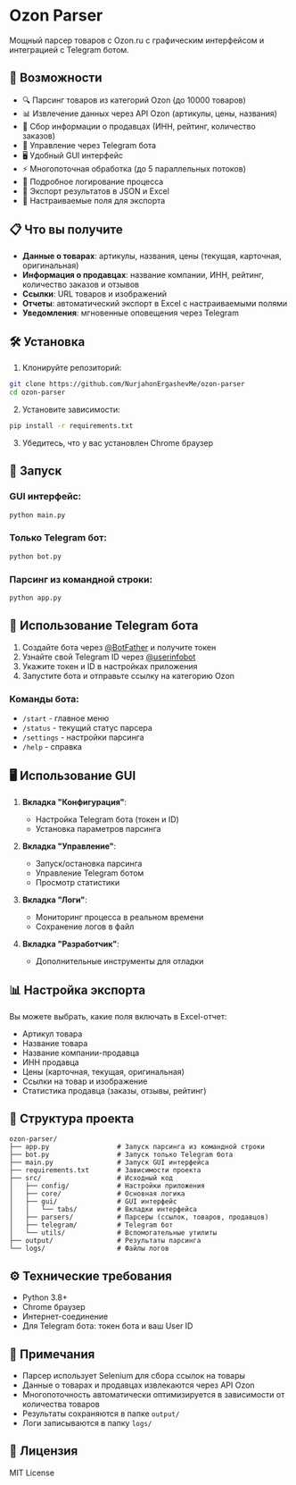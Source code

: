 # Ozon Parser

Мощный парсер товаров с Ozon.ru с графическим интерфейсом и интеграцией с Telegram ботом.

## 🚀 Возможности

- 🔍 Парсинг товаров из категорий Ozon (до 10000 товаров)
- 📊 Извлечение данных через API Ozon (артикулы, цены, названия)
- 🏢 Сбор информации о продавцах (ИНН, рейтинг, количество заказов)
- 🤖 Управление через Telegram бота
- 🖥️ Удобный GUI интерфейс
- ⚡ Многопоточная обработка (до 5 параллельных потоков)
- 📝 Подробное логирование процесса
- 💾 Экспорт результатов в JSON и Excel
- 🔄 Настраиваемые поля для экспорта

## 📋 Что вы получите

- **Данные о товарах**: артикулы, названия, цены (текущая, карточная, оригинальная)
- **Информация о продавцах**: название компании, ИНН, рейтинг, количество заказов и отзывов
- **Ссылки**: URL товаров и изображений
- **Отчеты**: автоматический экспорт в Excel с настраиваемыми полями
- **Уведомления**: мгновенные оповещения через Telegram

## 🛠️ Установка

1. Клонируйте репозиторий:
```bash
git clone https://github.com/NurjahonErgashevMe/ozon-parser
cd ozon-parser
```

2. Установите зависимости:
```bash
pip install -r requirements.txt
```

3. Убедитесь, что у вас установлен Chrome браузер

## 🚀 Запуск

### GUI интерфейс:
```bash
python main.py
```

### Только Telegram бот:
```bash
python bot.py
```

### Парсинг из командной строки:
```bash
python app.py
```

## 📱 Использование Telegram бота

1. Создайте бота через [@BotFather](https://t.me/BotFather) и получите токен
2. Узнайте свой Telegram ID через [@userinfobot](https://t.me/userinfobot)
3. Укажите токен и ID в настройках приложения
4. Запустите бота и отправьте ссылку на категорию Ozon

### Команды бота:
- `/start` - главное меню
- `/status` - текущий статус парсера
- `/settings` - настройки парсинга
- `/help` - справка

## 🖥️ Использование GUI

1. **Вкладка "Конфигурация"**:
   - Настройка Telegram бота (токен и ID)
   - Установка параметров парсинга

2. **Вкладка "Управление"**:
   - Запуск/остановка парсинга
   - Управление Telegram ботом
   - Просмотр статистики

3. **Вкладка "Логи"**:
   - Мониторинг процесса в реальном времени
   - Сохранение логов в файл

4. **Вкладка "Разработчик"**:
   - Дополнительные инструменты для отладки

## 📊 Настройка экспорта

Вы можете выбрать, какие поля включать в Excel-отчет:
- Артикул товара
- Название товара
- Название компании-продавца
- ИНН продавца
- Цены (карточная, текущая, оригинальная)
- Ссылки на товар и изображение
- Статистика продавца (заказы, отзывы, рейтинг)

## 📂 Структура проекта

```
ozon-parser/
├── app.py                 # Запуск парсинга из командной строки
├── bot.py                 # Запуск только Telegram бота
├── main.py                # Запуск GUI интерфейса
├── requirements.txt       # Зависимости проекта
├── src/                   # Исходный код
│   ├── config/            # Настройки приложения
│   ├── core/              # Основная логика
│   ├── gui/               # GUI интерфейс
│   │   └── tabs/          # Вкладки интерфейса
│   ├── parsers/           # Парсеры (ссылок, товаров, продавцов)
│   ├── telegram/          # Telegram бот
│   └── utils/             # Вспомогательные утилиты
├── output/                # Результаты парсинга
└── logs/                  # Файлы логов
```

## ⚙️ Технические требования

- Python 3.8+
- Chrome браузер
- Интернет-соединение
- Для Telegram бота: токен бота и ваш User ID

## 📝 Примечания

- Парсер использует Selenium для сбора ссылок на товары
- Данные о товарах и продавцах извлекаются через API Ozon
- Многопоточность автоматически оптимизируется в зависимости от количества товаров
- Результаты сохраняются в папке `output/`
- Логи записываются в папку `logs/`

## 📜 Лицензия

MIT License